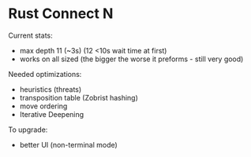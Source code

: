 # Rust Connect N

Current stats:
- max depth 11 (~3s) (12 <10s wait time at first)
- works on all sized (the bigger the worse it preforms - still very good)

Needed optimizations:
- heuristics (threats)
- transposition table (Zobrist hashing)
- move ordering
- Iterative Deepening

To upgrade:
- better UI (non-terminal mode)